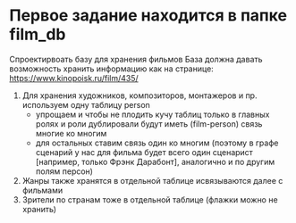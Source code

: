 # Первое задание находится в папке film_db
Спроектирвоать базу для хранения фильмов
База должна давать возможность хранить информацию как на странице: https://www.kinopoisk.ru/film/435/

1. Для хранения художников, композиторов, монтажеров и пр. используем одну таблицу person
      - упрощаем и чтобы не плодить кучу таблиц только в главных ролях и роли дублировали будут иметь (film-person) связь многие ко многим
      - для остальных ставим связь один ко многим (поэтому в графе сценарий у нас для фильма будет всего один сценарист [например, только Фрэнк Дарабонт], аналогично и по другим полям персон)
2. Жанры также хранятся в отдельной таблице исвязываются далее с фильмами
3. Зрители по странам тоже в отдельной таблице (флажки можно не хранить)
